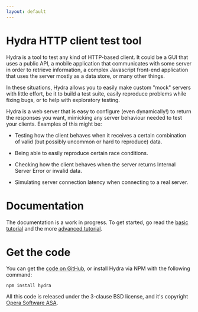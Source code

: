 ```yaml
---
layout: default
---
```

Hydra HTTP client test tool
===========================

Hydra is a tool to test any kind of HTTP-based client. It could be a
GUI that uses a public API, a mobile application that communicates
with some server in order to retrieve information, a complex
Javascript front-end application that uses the server mostly as a data
store, or many other things.

In these situations, Hydra allows you to easily make custom "mock"
servers with little effort, be it to build a test suite, easily
reproduce problems while fixing bugs, or to help with exploratory
testing.

Hydra is a web server that is easy to configure (even dynamically!) to
return the responses you want, mimicking any server behaviour needed
to test your clients. Examples of this might be:

* Testing how the client behaves when it receives a certain
combination of valid (but possibly uncommon or hard to reproduce) data.

* Being able to easily reproduce certain race conditions.

* Checking how the client behaves when the server returns Internal
Server Error or invalid data.

* Simulating server connection latency when connecting to a real
server.

Documentation
=============

The documentation is a work in progress. To get started, go read the
[basic tutorial](tutorial) and the more [advanced
tutorial](tutorial/advanced).

Get the code
============

You can get the [code on
GitHub](https://github.com/operasoftware/hydra), or install Hydra via
NPM with the following command:

    npm install hydra

All this code is released under the 3-clause BSD license, and it's
copyright [Opera Software ASA](http://opera.com).
